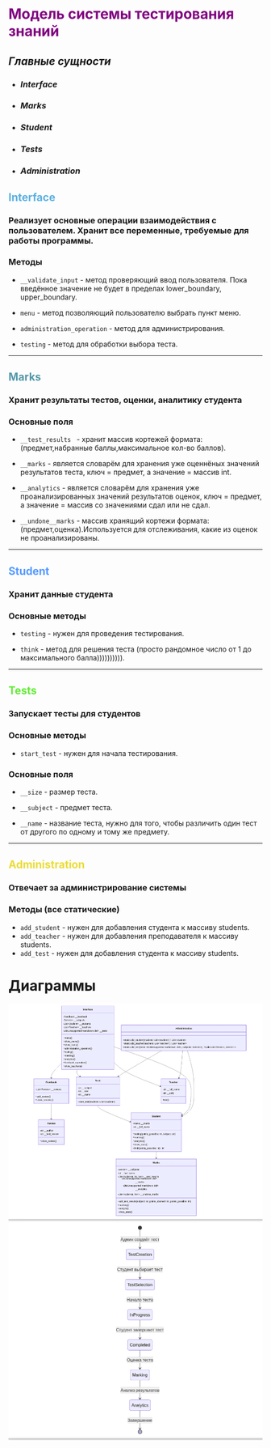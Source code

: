 <span style="color:purple"> Модель системы тестирования знаний </span>
==================================
## *Главные сущности*
- ### *Interface* 
- ### *Marks*
- ### *Student*
- ### *Tests*
- ### *Administration*

## <span style="color:#59afe1"> **Interface** </span>

### **Реализует основные операции взаимодействия с пользователем. Хранит все переменные, требуемые для работы программы.**

### Методы

- `__validate_input` - метод проверяющий ввод пользователя. Пока введённое значение не будет в пределах lower_boundary, upper_boundary.

- `menu` - метод позволяющий пользователю выбрать пункт меню.

- `administration_operation` - метод для администрирования.

- `testing` - метод для обработки выбора теста.

--------------------------------------

## <span style="color:#59af"> **Marks** </span>

### **Хранит результаты тестов, оценки, аналитику студента**

### Основные поля

- `__test_results ` - хранит массив кортежей формата: (предмет,набранные баллы,максимальное кол-во баллов).

-  `__marks` - является словарём для хранения уже оценнёных значений результатов теста, ключ = предмет, а значение = массив int.

-  `__analytics` - является словарём для хранения уже проанализированных значений результатов оценок, ключ = предмет, а значение = массив со значениями сдал или не сдал.

-   `__undone__marks` - массив хранящий кортежи формата:(предмет,оценка).Используется для отслеживания, какие из оценок не проанализированы.

-----------------------

## <span style="color:#59f"> **Student** </span>

### **Хранит данные студента**

### Основные методы

- `testing` - нужен для проведения тестирования.

-  `think` - метод для решения теста (просто рандомное число от 1 до максимального балла)))))))))).

-----------------------

## <span style="color:#61eb34"> **Tests** </span>

### **Запускает тесты для студентов**

### Основные методы

- `start_test` - нужен для начала тестирования.

### Основные поля

- `__size` - размер теста.

- `__subject` - предмет теста.

- `__name` - название теста, нужно для того, чтобы различить один тест от другого по одному и тому же предмету.

-----------------------

## <span style="color:#ebdc34"> **Administration** </span>

### **Отвечает за администрирование системы**

### Методы (все статические)

- `add_student` - нужен для добавления студента к массиву students.
- `add_teacher` - нужен для добавления преподавателя к массиву students.
- `add_test` - нужен для добавления студента к массиву students.

# Диаграммы 
![classes.png](images/classes.png)
![classes.png](images/states.png)